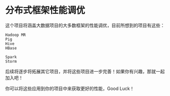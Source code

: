 # 分布式框架性能调优

这个项目将涵盖大数据项目的大多数框架的性能调优，目前所想到的项目有这些：
    
    Hadoop MR
    Pig 
    Hive
    HBase
    
    Spark
    Storm
    
  后续将逐步将拓展其它项目，并将这些项目进一步完善！如果你有兴趣，那就一起加入吧！
  
  
  你可以将这些应用到你的项目中来获取更好的性能，Good Luck！
  



